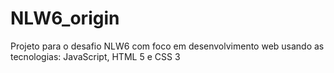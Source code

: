 # NLW6_origin

Projeto para o desafio NLW6 com foco em desenvolvimento web usando as tecnologias: JavaScript, HTML 5 e CSS 3
